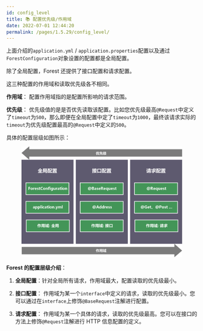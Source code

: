 ```yaml
---
id: config_level
title: 📚 配置优先级/作用域
date: 2022-07-01 12:44:20
permalink: /pages/1.5.29/config_level/
---
```


上面介绍的`application.yml` / `application.properties`配置以及通过`ForestConfiguration`对象设置的配置都是全局配置。

除了全局配置，Forest 还提供了接口配置和请求配置。

这三种配置的作用域和读取优先级各不相同。

**作用域**： 配置作用域指的是配置所影响的请求范围。

**优先级**： 优先级值的是是否优先读取该配置。比如您优先级最高`@Request`中定义了`timeout`为`500`，那么即便在全局配置中定了`timeout`为`1000`，最终该请求实际的`timeout`为优先级配置最高的`@Request`中定义的`500`。

具体的配置层级如图所示：

<figure>
    <img class="img_margin img_padding img_shadow img_bg" src="/img/forest_config_level.svg" alt="architecture" />
</figure>

**Forest 的配置层级介绍**：

1. **全局配置**：针对全局所有请求，作用域最大，配置读取的优先级最小。

2. **接口配置**： 作用域为某一个`interface`中定义的请求，读取的优先级最小。您可以通过在`interface`上修饰`@BaseRequest`注解进行配置。

3. **请求配置**： 作用域为某一个具体的请求，读取的优先级最高。您可以在接口的方法上修饰`@Request`注解进行 HTTP 信息配置的定义。
